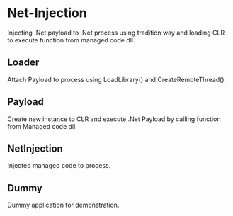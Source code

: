 # Net-Injection
Injecting .Net payload to .Net process using tradition way and loading CLR to execute function from managed code dll.

## Loader
Attach Payload to process using LoadLibrary() and CreateRemoteThread().

## Payload
Create new instance to CLR and execute .Net Payload by calling function from Managed code dll.

## NetInjection
Injected managed code to process.

## Dummy
Dummy application for demonstration.

